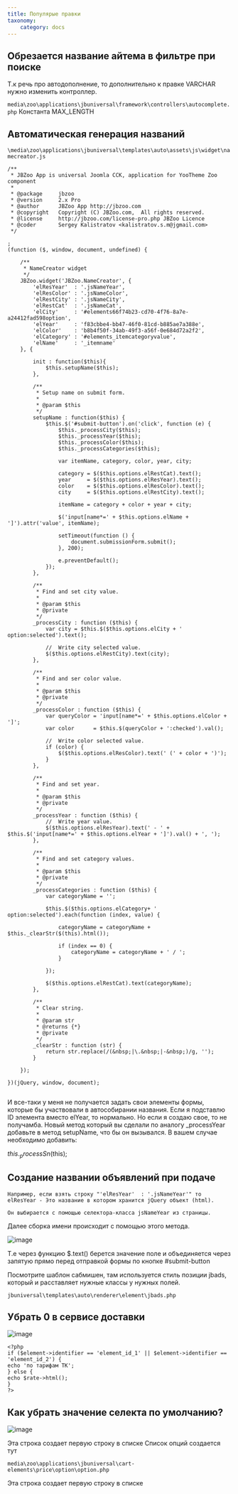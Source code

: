 ```yaml
---
title: Популярые правки
taxonomy:
    category: docs
---
```


## Обрезается название айтема в фильтре при поиске


Т.к речь про автодополнение, то дополнительно к правке VARCHAR нужно изменить контроллер.

```media\zoo\applications\jbuniversal\framework\controllers\autocomplete.php```
Константа MAX_LENGTH

## Автоматическая генерация названий

```\media\zoo\applications\jbuniversal\templates\auto\assets\js\widget\namecreator.js```

```
/**
 * JBZoo App is universal Joomla CCK, application for YooTheme Zoo component
 *
 * @package     jbzoo
 * @version     2.x Pro
 * @author      JBZoo App http://jbzoo.com
 * @copyright   Copyright (C) JBZoo.com,  All rights reserved.
 * @license     http://jbzoo.com/license-pro.php JBZoo Licence
 * @coder       Sergey Kalistratov <kalistratov.s.m@jgmail.com>
 */
 
;
(function ($, window, document, undefined) {
 
    /**
     * NameCreator widget
     */
    JBZoo.widget('JBZoo.NameCreator', {
        'elResYear'  : '.jsNameYear',
        'elResColor' : '.jsNameColor',
        'elRestCity' : '.jsNameCity',
        'elRestCat'  : '.jsNameCat',
        'elCity'     : '#elements66f74b23-cd70-4f76-8a7e-a24412fad598option',
        'elYear'     : 'f83cbbe4-bb47-46f0-81cd-b885ae7a388e',
        'elColor'    : 'b8b4f50f-34ab-49f3-a56f-0e684d72a2f2',
        'elCategory' : '#elements_itemcategoryvalue',
        'elName'     : '_itemname'
    }, {
 
        init : function($this){
            $this.setupName($this);
        },
 
        /**
         * Setup name on submit form.
         *
         * @param $this
         */
        setupName : function($this) {
            $this.$('#submit-button').on('click', function (e) {
                $this._processCity($this);
                $this._processYear($this);
                $this._processColor($this);
                $this._processCategories($this);
 
                var itemName, category, color, year, city;
 
                category = $($this.options.elRestCat).text();
                year     = $($this.options.elResYear).text();
                color    = $($this.options.elResColor).text();
                city     = $($this.options.elRestCity).text();
 
                itemName = category + color + year + city;
 
                $('input[name*=' + $this.options.elName + ']').attr('value', itemName);
 
                setTimeout(function () {
                    document.submissionForm.submit();
                }, 200);
 
                e.preventDefault();
            });
        },
 
        /**
         * Find and set city value.
         *
         * @param $this
         * @private
         */
        _processCity : function ($this) {
            var city = $this.$($this.options.elCity + ' option:selected').text();
 
            //  Write city selected value.
            $($this.options.elRestCity).text(city);
        },
 
        /**
         * Find and ser color value.
         *
         * @param $this
         * @private
         */
        _processColor : function ($this) {
            var queryColor = 'input[name*=' + $this.options.elColor + ']';
            var color      = $this.$(queryColor + ':checked').val();
 
            //  Write color selected value.
            if (color) {
                $($this.options.elResColor).text(' (' + color + ')');
            }
        },
 
        /**
         * Find and set year.
         *
         * @param $this
         * @private
         */
        _processYear : function ($this) {
            //  Write year value.
            $($this.options.elResYear).text(' - ' +  $this.$('input[name*=' + $this.options.elYear + ']').val() + ', ');
        },
 
        /**
         * Find and set category values.
         *
         * @param $this
         * @private
         */
        _processCategories : function ($this) {
            var categoryName = '';
 
            $this.$($this.options.elCategory+ ' option:selected').each(function (index, value) {
 
                categoryName = categoryName + $this._clearStr($(this).html());
 
                if (index == 0) {
                    categoryName = categoryName + ' / ';
                }
 
            });
 
            $($this.options.elRestCat).text(categoryName);
        },
 
        /**
         * Clear string.
         *
         * @param str
         * @returns {*}
         * @private
         */
        _clearStr : function (str) {
            return str.replace(/(&nbsp;|\.&nbsp;|-&nbsp;)/g, '');
        }
 
    });
 
})(jQuery, window, document);
 
 ```

 И все-таки у меня не получается задать свои элементы формы, которые бы участвовали в автособирании названия. Если я подставлю ID элемента вместо elYear, то нормально. Но если я создаю свое, то не получамба. 
Новый метод который вы сделали по аналогу  _processYear добавьте в метод setupName, что бы он вызывался. В вашем случае необходимо добавить:


$this._processSn($this);


## Создание названии объявлений при подаче
 
``` 
Например, если взять строку "'elResYear'  : '.jsNameYear'" то elResYear - Это название в котором хранится jQuery объект (html).

Он выбирается с помощью селектора-класса jsNameYear из страницы. 

```

 
Далее сборка имени происходит с помощью этого метода.

![image](https://user-images.githubusercontent.com/1074710/36245947-80cbecd2-123e-11e8-9983-ed7c52990cbe.png)

Т.е через функцию $.text() берется значение поле и объединяется через запятую прямо перед отправкой формы по кнопке #submit-button

Посмотрите шаблон сабмишен, там используется стиль позиции jbads, который и расставляет нужные классы у нужных полей.

```
jbuniversal\templates\auto\renderer\element\jbads.php
```


## Убрать 0 в сервисе доставки

![image](https://user-images.githubusercontent.com/1074710/36245971-9a1d28d6-123e-11e8-91a2-fc3bfa39f5e0.png)

```
<?php
if ($element->identifier == 'element_id_1' || $element->identifier == 'element_id_2') {
echo 'по тарифам ТК';
} else {
echo $rate->html();
}
?>

```

## Как убрать значение селекта по умолчанию?
![image](http://llfl.ru/images/5v/c2o5.png)

Эта строка создает первую строку в списке
Список опций создается тут
``` 
media\zoo\applications\jbuniversal\cart-elements\price\option\option.php
``` 
Эта строка создает первую строку в списке

